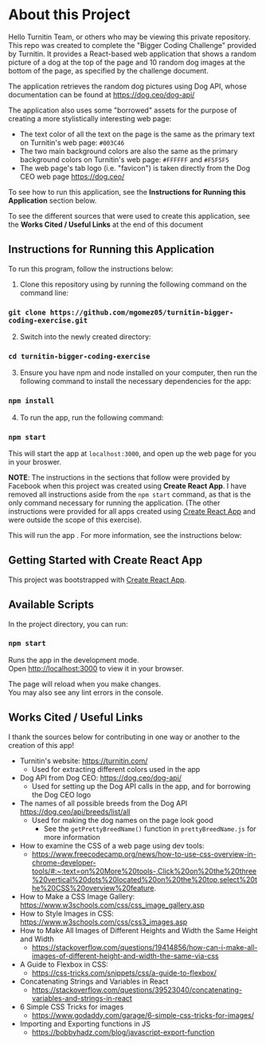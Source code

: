 # About this Project

Hello Turnitin Team, or others who may be viewing this private repository. This repo was created to complete the "Bigger Coding Challenge" provided by Turnitin. It provides a React-based web application that shows a random picture of a dog at the top of the page and 10 random dog images at the bottom of the page, as specified by the challenge document.

The application retrieves the random dog pictures using Dog API, whose documentation can be found at https://dog.ceo/dog-api/

The application also uses some "borrowed" assets for the purpose of creating a more stylistically interesting web page:
- The text color of all the text on the page is the same as the primary text on Turnitin's web page: `#003C46` 
- The two main background colors are also the same as the primary background colors on Turnitin's web page: `#FFFFFF` and `#F5F5F5`
- The web page's tab logo (i.e. "favicon") is taken directly from the Dog CEO web page https://dog.ceo/

To see how to run this application, see the **Instructions for Running this Application** section below.

To see the different sources that were used to create this application, see the **Works Cited / Useful Links** at the end of this document

## Instructions for Running this Application 

To run this program, follow the instructions below:

1. Clone this repository using by running the following command on the command line:

### `git clone https://github.com/mgomez05/turnitin-bigger-coding-exercise.git`

2. Switch into the newly created directory:

### `cd turnitin-bigger-coding-exercise`

3. Ensure you have npm and node installed on your computer, then run the following command to install the necessary dependencies for the app:

### `npm install`

4. To run the app, run the following command:

### `npm start`

This will start the app at `localhost:3000`, and open up the web page for you in your broswer.

**NOTE**: The instructions in the sections that follow were provided by Facebook when this project was created using **Create React App**. I have removed all instructions aside from the `npm start` command, as that is the only command necessary for running the application. (The other instructions were provided for all apps created using [Create React App](https://github.com/facebook/create-react-app) and were outside the scope of this exercise). 

This will run the app . For more information, see the instructions below:

## Getting Started with Create React App

This project was bootstrapped with [Create React App](https://github.com/facebook/create-react-app).

## Available Scripts

In the project directory, you can run:

### `npm start`

Runs the app in the development mode.\
Open [http://localhost:3000](http://localhost:3000) to view it in your browser.

The page will reload when you make changes.\
You may also see any lint errors in the console.

## Works Cited / Useful Links

I thank the sources below for contributing in one way or another to the creation of this app!

- Turnitin's website: https://turnitin.com/
   - Used for extracting different colors used in the app
- Dog API from Dog CEO: https://dog.ceo/dog-api/
   - Used for setting up the Dog API calls in the app, and for borrowing the Dog CEO logo
- The names of all possible breeds from the Dog API https://dog.ceo/api/breeds/list/all
   - Used for making the dog names on the page look good
      - See the `getPrettyBreedName()` function in `prettyBreedName.js` for more information
- How to examine the CSS of a web page using dev tools: 
   - https://www.freecodecamp.org/news/how-to-use-css-overview-in-chrome-developer-tools/#:~:text=on%20More%20tools-,Click%20on%20the%20three%20vertical%20dots%20located%20on%20the%20top,select%20the%20CSS%20overview%20feature.
- How to Make a CSS Image Gallery: https://www.w3schools.com/css/css_image_gallery.asp
- How to Style Images in CSS: https://www.w3schools.com/css/css3_images.asp
- How to Make All Images of Different Heights and Width the Same Height and Width
    - https://stackoverflow.com/questions/19414856/how-can-i-make-all-images-of-different-height-and-width-the-same-via-css
- A Guide to Flexbox in CSS:
   - https://css-tricks.com/snippets/css/a-guide-to-flexbox/
- Concatenating Strings and Variables in React
   - https://stackoverflow.com/questions/39523040/concatenating-variables-and-strings-in-react
- 6 Simple CSS Tricks for images
   - https://www.godaddy.com/garage/6-simple-css-tricks-for-images/
- Importing and Exporting functions in JS
   - https://bobbyhadz.com/blog/javascript-export-function